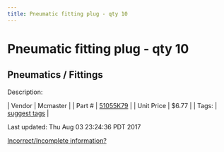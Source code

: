 ```yaml
---
title: Pneumatic fitting plug - qty 10
---
```


# Pneumatic fitting plug - qty 10
## Pneumatics / Fittings
Description: 	 

| Vendor | Mcmaster | 
| Part # | [51055K79](https://www.mcmaster.com/#51055K79) | 
| Unit Price | $6.77 | 
| Tags: | [suggest tags](https://docs.google.com/forms/d/e/1FAIpQLSeWyY8v3RgOty-MyWmh9U0iivNYN_molChYyS-0U-o-kOAv_g/viewform) | 

Last updated: Thu Aug 03 23:24:36 PDT 2017

 [Incorrect/Incomplete information?](https://docs.google.com/forms/d/e/1FAIpQLSeWyY8v3RgOty-MyWmh9U0iivNYN_molChYyS-0U-o-kOAv_g/viewform)